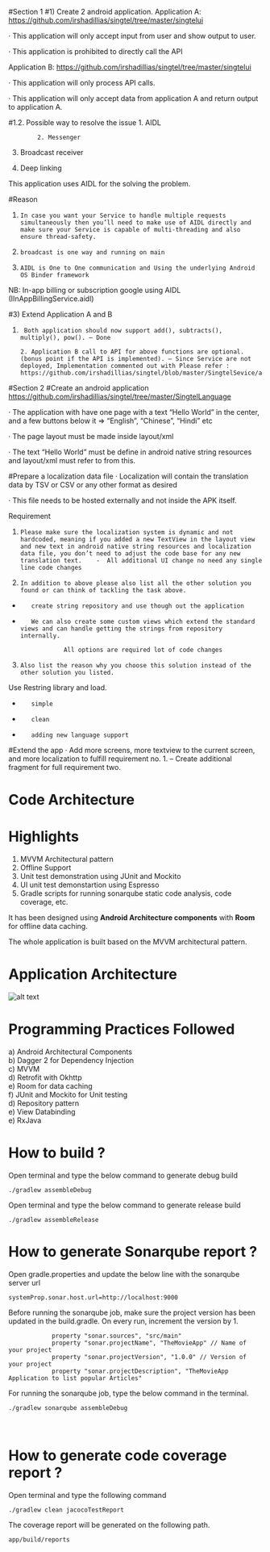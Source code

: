 



 

 

#Section 1
#1) Create 2 android application.
Application A:    https://github.com/irshadillias/singtel/tree/master/singtelui

·       This application will only accept input from user and show output to user.

·       This application is prohibited to directly call the API

Application B:    https://github.com/irshadillias/singtel/tree/master/singtelui

·       This application will only process API calls.

·       This application will only accept data from application A and return output to application A.

 

#1.2. Possible way to resolve the issue
            1. AIDL

            2. Messenger

3. Broadcast receiver  

4. Deep linking

 

This application uses AIDL for the solving the problem.

 

#Reason

 

1.     In case you want your Service to handle multiple requests simultaneously then you’ll need to make use of AIDL directly and make sure your Service is capable of multi-threading and also ensure thread-safety.

2.     broadcast is one way and running on main

3.     AIDL is One to One communication and Using the underlying Android OS Binder framework

NB: In-app billing or subscription google using AIDL (IInAppBillingService.aidl)

 

#3) Extend Application A and B
1.      Both application should now support add(), subtracts(), multiply(), pow(). – Done

       2. Application B call to API for above functions are optional. (bonus point if the API is implemented). – Since Service are not deployed, Implementation commented out with Please refer : https://github.com/irshadillias/singtel/blob/master/SingtelSevice/app/src/main/java/singtel/irshadillias/service/interview/receivedata/ConvertJsonService.java

 

#Section 2
#Create an android application https://github.com/irshadillias/singtel/tree/master/SingtelLanguage

 
·       The application with have one page with a text “Hello World” in the center, and a few buttons below it => “English”, “Chinese”, “Hindi” etc

·       The page layout must be made inside layout/xml

·       The text “Hello World” must be define in android native string resources and layout/xml must refer to from this.

 

#Prepare a localization data file
·       Localization will contain the translation data by TSV or CSV or any other format as desired

·       This file needs to be hosted externally and not inside the APK itself.

Requirement
1.     Please make sure the localization system is dynamic and not hardcoded, meaning if you added a new TextView in the layout view and new text in android native string resources and localization data file, you don’t need to adjust the code base for any new translation text.    -  All additional UI change no need any single line code changes

2.     In addition to above please also list all the other solution you found or can think of tackling the task above.

-        create string repository and use though out the application

-        We can also create some custom views which extend the standard views and can handle getting the strings from repository internally.

                  All options are required lot of code changes

 

3.     Also list the reason why you choose this solution instead of the other solution you listed.

Use Restring library and load.

 

-        simple

-        clean

-        adding new language support

 

#Extend the app
·       Add more screens, more textview to the current screen, and more localization to fulfill requirement no. 1. –  Create additional fragment for full requirement two.



# Code Architecture


# Highlights

1. MVVM Architectural pattern
2. Offline Support 
3. Unit test demonstration using JUnit and Mockito
4. UI unit test demonstartion using Espresso
5. Gradle scripts for running sonarqube static code analysis, code coverage, etc.


It has been designed using **Android Architecture components** with **Room** for offline data caching. 

The whole application is built based on the MVVM architectural pattern.

# Application Architecture
![alt text](https://cdn-images-1.medium.com/max/1600/1*OqeNRtyjgWZzeUifrQT-NA.png)


# Programming Practices Followed
a) Android Architectural Components <br/>
b) Dagger 2 for Dependency Injection <br/>
c) MVVM <br/>
d) Retrofit with Okhttp <br/>
e) Room for data caching <br/>
f) JUnit and Mockito for Unit testing <br/>
d) Repository pattern <br/>
e) View Databinding <br/>
e) RxJava <br/> 


# How to build ?

Open terminal and type the below command to generate debug build <br/>

``` ./gradlew assembleDebug ```

Open terminal and type the below command to generate release build <br/>

``` ./gradlew assembleRelease ```

# How to generate Sonarqube report ?

Open gradle.properties and update the below line with the sonarqube server url

```systemProp.sonar.host.url=http://localhost:9000```

Before running the sonarqube job, make sure the project version has been updated in the build.gradle. On every run, increment the version by 1.<br/>

```
            property "sonar.sources", "src/main"
            property "sonar.projectName", "TheMovieApp" // Name of your project
            property "sonar.projectVersion", "1.0.0" // Version of your project
            property "sonar.projectDescription", "TheMovieApp Application to list popular Articles"
```

For running the sonarqube job, type the below command in the terminal. <br/>

```./gradlew sonarqube assembleDebug```

<br/>

# How to generate code coverage report ?

Open terminal and type the following command

```./gradlew clean jacocoTestReport```

The coverage report will be generated on the following path.

``` app/build/reports ```
